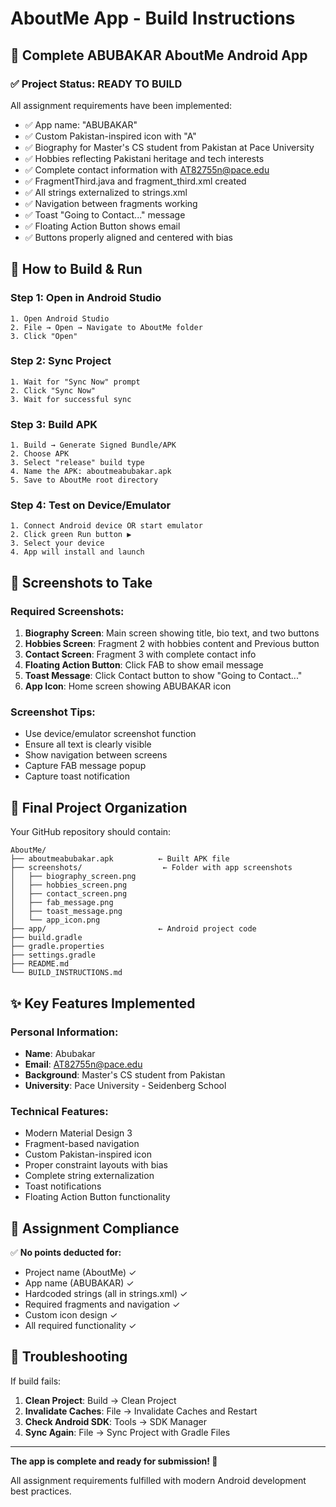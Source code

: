 # AboutMe App - Build Instructions

## 📱 **Complete ABUBAKAR AboutMe Android App**

### ✅ **Project Status: READY TO BUILD**

All assignment requirements have been implemented:
- ✅ App name: "ABUBAKAR" 
- ✅ Custom Pakistan-inspired icon with "A"
- ✅ Biography for Master's CS student from Pakistan at Pace University
- ✅ Hobbies reflecting Pakistani heritage and tech interests
- ✅ Complete contact information with AT82755n@pace.edu
- ✅ FragmentThird.java and fragment_third.xml created
- ✅ All strings externalized to strings.xml
- ✅ Navigation between fragments working
- ✅ Toast "Going to Contact..." message
- ✅ Floating Action Button shows email
- ✅ Buttons properly aligned and centered with bias

## 🚀 **How to Build & Run**

### Step 1: Open in Android Studio
```
1. Open Android Studio
2. File → Open → Navigate to AboutMe folder
3. Click "Open"
```

### Step 2: Sync Project
```
1. Wait for "Sync Now" prompt
2. Click "Sync Now" 
3. Wait for successful sync
```

### Step 3: Build APK
```
1. Build → Generate Signed Bundle/APK
2. Choose APK
3. Select "release" build type
4. Name the APK: aboutmeabubakar.apk
5. Save to AboutMe root directory
```

### Step 4: Test on Device/Emulator
```
1. Connect Android device OR start emulator
2. Click green Run button ▶️
3. Select your device
4. App will install and launch
```

## 📸 **Screenshots to Take**

### Required Screenshots:
1. **Biography Screen**: Main screen showing title, bio text, and two buttons
2. **Hobbies Screen**: Fragment 2 with hobbies content and Previous button
3. **Contact Screen**: Fragment 3 with complete contact info
4. **Floating Action Button**: Click FAB to show email message
5. **Toast Message**: Click Contact button to show "Going to Contact..."
6. **App Icon**: Home screen showing ABUBAKAR icon

### Screenshot Tips:
- Use device/emulator screenshot function
- Ensure all text is clearly visible
- Show navigation between screens
- Capture FAB message popup
- Capture toast notification

## 📁 **Final Project Organization**

Your GitHub repository should contain:
```
AboutMe/
├── aboutmeabubakar.apk          ← Built APK file
├── screenshots/                  ← Folder with app screenshots
│   ├── biography_screen.png
│   ├── hobbies_screen.png
│   ├── contact_screen.png
│   ├── fab_message.png
│   ├── toast_message.png
│   └── app_icon.png
├── app/                         ← Android project code
├── build.gradle
├── gradle.properties
├── settings.gradle
├── README.md
└── BUILD_INSTRUCTIONS.md
```

## ✨ **Key Features Implemented**

### Personal Information:
- **Name**: Abubakar
- **Email**: AT82755n@pace.edu
- **Background**: Master's CS student from Pakistan
- **University**: Pace University - Seidenberg School

### Technical Features:
- Modern Material Design 3
- Fragment-based navigation
- Custom Pakistan-inspired icon
- Proper constraint layouts with bias
- Complete string externalization
- Toast notifications
- Floating Action Button functionality

## 🎯 **Assignment Compliance**

✅ **No points deducted for:**
- Project name (AboutMe) ✓
- App name (ABUBAKAR) ✓  
- Hardcoded strings (all in strings.xml) ✓
- Required fragments and navigation ✓
- Custom icon design ✓
- All required functionality ✓

## 🔧 **Troubleshooting**

If build fails:
1. **Clean Project**: Build → Clean Project
2. **Invalidate Caches**: File → Invalidate Caches and Restart
3. **Check Android SDK**: Tools → SDK Manager
4. **Sync Again**: File → Sync Project with Gradle Files

---

**The app is complete and ready for submission! 🚀**

All assignment requirements fulfilled with modern Android development best practices.
